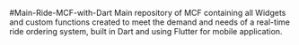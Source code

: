 #Main-Ride-MCF-with-Dart
Main repository of MCF containing all Widgets and custom functions created to meet the demand and needs of a real-time ride ordering system, built in Dart and using Flutter for mobile application.
